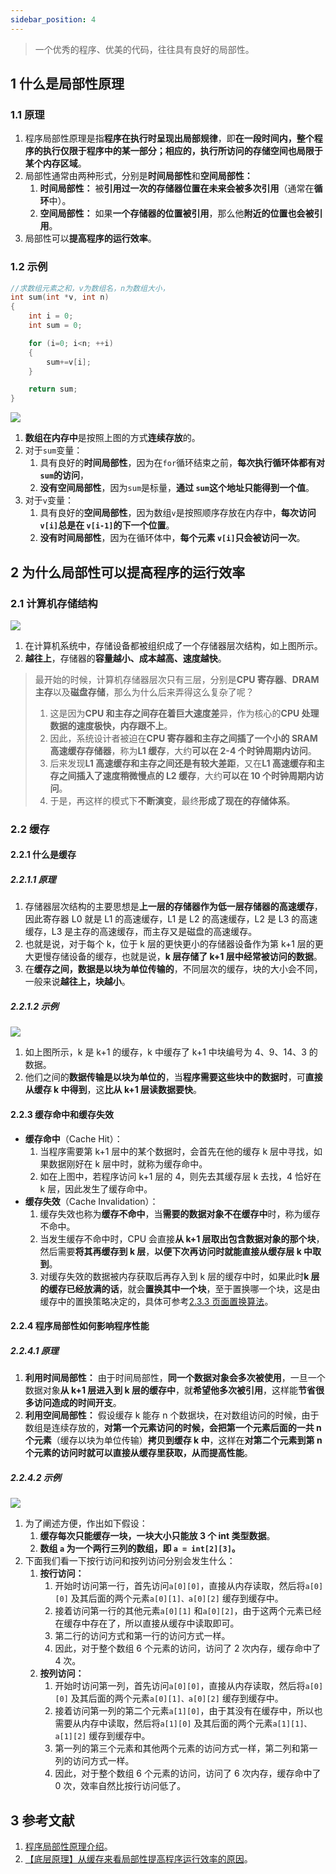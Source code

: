 ```yaml
---
sidebar_position: 4
---
```


> 一个优秀的程序、优美的代码，往往具有良好的局部性。

## 1 什么是局部性原理

### 1.1 原理

1. 程序局部性原理是指**程序在执行时呈现出局部规律**，即**在一段时间内，整个程序的执行仅限于程序中的某一部分；相应的，执行所访问的存储空间也局限于某个内存区域**。
2. 局部性通常由两种形式，分别是**时间局部性**和**空间局部性：**
   1. **时间局部性：** 被**引用过一次的存储器位置在未来会被多次引用**（通常在**循环**中）。
   2. **空间局部性：** 如果**一个存储器的位置被引用**，那么他**附近的位置也会被引用**。
3. 局部性可以**提高程序的运行效率**。

### 1.2 示例

```c++
//求数组元素之和，v为数组名，n为数组大小，
int sum(int *v, int n)
{
    int i = 0;
    int sum = 0;

    for (i=0; i<n; ++i)
    {
        sum+=v[i];
    }

    return sum;
}
```

![](https://notebook.ricear.com/media/202105/2021-05-24_140635.png)

1. **数组在内存中**是按照上图的方式**连续存放**的。
2. 对于`sum`变量：
   1. 具有良好的**时间局部性**，因为在`for`循环结束之前，**每次执行循环体都有对 `sum`的访问**，
   2. **没有空间局部性**，因为`sum`是标量，**通过 `sum`这个地址只能得到一个值**。
3. 对于`v`变量：
   1. 具有良好的**空间局部性**，因为数组`v`是按照顺序存放在内存中，**每次访问 `v[i]`总是在 `v[i-1]`的下一个位置**。
   2. **没有时间局部性**，因为在循环体中，**每个元素 `v[i]`只会被访问一次**。

## 2 为什么局部性可以提高程序的运行效率

### 2.1 计算机存储结构

![](https://notebook.ricear.com/media/202105/2021-05-24_104257.png)

1. 在计算机系统中，存储设备都被组织成了一个存储器层次结构，如上图所示。
2. **越往上**，存储器的**容量越小、成本越高、速度越快**。

> 最开始的时候，计算机存储器层次只有三层，分别是**CPU 寄存器**、**DRAM 主存**以及**磁盘存储**，那么为什么后来弄得这么复杂了呢？
>
> 1. 这是因为**CPU 和主存之间存在着巨大速度差**异，作为核心的**CPU 处理数据的速度极快，内存跟不上**。
> 2. 因此，系统设计者被迫在**CPU 寄存器和主存之间插了一个小的 SRAM 高速缓存存储器**，称为**L1 缓存**，大约**可以在 2-4 个时钟周期内访问**。
> 3. 后来发现**L1 高速缓存和主存之间还是有较大差距**，又在**L1 高速缓存和主存之间插入了速度稍微慢点的 L2 缓存**，大约**可以在 10 个时钟周期内访问**。
> 4. 于是，再这样的模式下**不断演变**，最终**形成了现在的存储体系**。

### 2.2 缓存

#### 2.2.1 什么是缓存

##### 2.2.1.1 原理

1. 存储器层次结构的主要思想是**上一层的存储器作为低一层存储器的高速缓存**，因此寄存器 L0 就是 L1 的高速缓存，L1 是 L2 的高速缓存，L2 是 L3 的高速缓存，L3 是主存的高速缓存，而主存又是磁盘的高速缓存。
2. 也就是说，对于每个 k，位于 k 层的更快更小的存储器设备作为第 k+1 层的更大更慢存储设备的缓存，也就是说，**k 层存储了 k+1 层中经常被访问的数据**。
3. 在**缓存之间，数据是以块为单位传输的**，不同层次的缓存，块的大小会不同，一般来说**越往上，块越小**。

##### 2.2.1.2 示例

![](https://notebook.ricear.com/media/202105/2021-05-24_110334.png)

1. 如上图所示，k 是 k+1 的缓存，k 中缓存了 k+1 中块编号为 4、9、14、3 的数据。
2. 他们之间的**数据传输是以块为单位的**，当**程序需要这些块中的数据时**，可**直接从缓存 k 中得到**，这**比从 k+1 层读数据要快**。

#### 2.2.3 缓存命中和缓存失效

* **缓存命中**（Cache Hit）：
  1. 当程序需要第 k+1 层中的某个数据时，会首先在他的缓存 k 层中寻找，如果数据刚好在 k 层中时，就称为缓存命中。
  2. 如在上图中，若程序访问 k+1 层的 4，则先去其缓存层 k 去找，4 恰好在 k 层，因此发生了缓存命中。
* **缓存失效**（Cache Invalidation）：
  1. 缓存失效也称为**缓存不命中**，当**需要的数据对象不在缓存中**时，称为缓存不命中。
  2. 当发生缓存不命中时，CPU 会直接**从 k+1 层取出包含数据对象的那个块**，然后需要**将其再缓存到 k 层**，**以便下次再访问时就能直接从缓存层 k 中取到**。
  3. 对缓存失效的数据被内存获取后再存入到 k 层的缓存中时，如果此时**k 层的缓存已经放满的话**，就会**置换其中一个块**，至于置换哪一个块，这是由缓存中的置换策略决定的，具体可参考[2.3.3 页面置换算法](http://ricear.com/project-26/doc-342)。

#### 2.2.4 程序局部性如何影响程序性能

##### 2.2.4.1 原理

1. **利用时间局部性：** 由于时间局部性，**同一个数据对象会多次被使用**，一旦一个数据对象**从 k+1 层进入到 k 层的缓存中**，就**希望他多次被引用**，这样能**节省很多访问造成的时间开支**。
2. **利用空间局部性：** 假设缓存 k 能存 n 个数据块，在对数组访问的时候，由于数组是连续存放的，**对第一个元素访问的时候，会把第一个元素后面的一共 n 个元素**（缓存以块为单位传输）**拷贝到缓存 k 中**，这样在**对第二个元素到第 n 个元素的访问时就可以直接从缓存里获取，从而提高性能**。

##### 2.2.4.2 示例

![](https://notebook.ricear.com/media/202105/2021-05-24_114811.png)

1. 为了阐述方便，作出如下假设：
   1. **缓存每次只能缓存一块，一块大小只能放 3 个 int 类型数据**。
   2. **数组 `a` 为一个两行三列的数组，即 `a = int[2][3]`。**
2. 下面我们看一下按行访问和按列访问分别会发生什么：
   1. **按行访问：**
      1. 开始时访问第一行，首先访问`a[0][0]`，直接从内存读取，然后将`a[0][0]` 及其后面的两个元素`a[0][1]、a[0][2]` 缓存到缓存中。
      2. 接着访问第一行的其他元素`a[0][1]` 和`a[0][2]`，由于这两个元素已经在缓存中存在了，所以直接从缓存中读取即可。
      3. 第二行的访问方式和第一行的访问方式一样。
      4. 因此，对于整个数组 6 个元素的访问，访问了 2 次内存，缓存命中了 4 次。
   2. **按列访问：**
      1. 开始时访问第一列，首先访问`a[0][0]`，直接从内存读取，然后将`a[0][0]` 及其后面的两个元素`a[0][1]、a[0][2]` 缓存到缓存中。
      2. 接着访问第一列的第二个元素`a[1][0]`，由于其没有在缓存中，所以也需要从内存中读取，然后将`a[1][0]` 及其后面的两个元素`a[1][1]、a[1][2]` 缓存到缓存中。
      3. 第一列的第三个元素和其他两个元素的访问方式一样，第二列和第一列的访问方式一样。
      4. 因此，对于整个数组 6 个元素的访问，访问了 6 次内存，缓存命中了 0 次，效率自然比按行访问低了。

## 3 参考文献

1. [程序局部性原理介绍](https://zhuanlan.zhihu.com/p/30127242)。
2. [【底层原理】从缓存来看局部性提高程序运行效率的原因](https://juejin.cn/post/6844903690004856845)。
